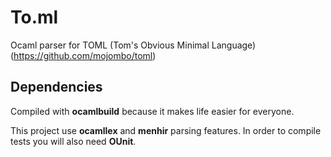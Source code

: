 # To.ml

Ocaml parser for TOML (Tom's Obvious Minimal Language) (https://github.com/mojombo/toml)

## Dependencies

Compiled with **ocamlbuild** because it makes life easier for everyone.

This project use **ocamllex** and **menhir** parsing features. In order to
compile tests you will also need **OUnit**.

